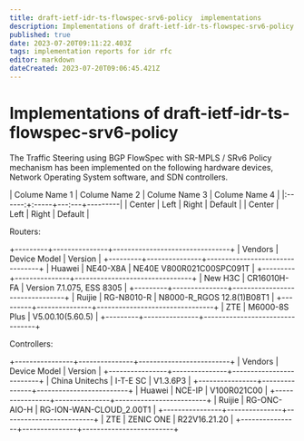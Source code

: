```yaml
---
title: draft-ietf-idr-ts-flowspec-srv6-policy  implementations
description: Implementations of draft-ietf-idr-ts-flowspec-srv6-policy
published: true
date: 2023-07-20T09:11:22.403Z
tags: implementation reports for idr rfc
editor: markdown
dateCreated: 2023-07-20T09:06:45.421Z
---
```


# Implementations of draft-ietf-idr-ts-flowspec-srv6-policy
The Traffic Steering using BGP FlowSpec with SR-MPLS / SRv6 Policy mechanism has been implemented on the following hardware devices, Network Operating System software, and SDN controllers.


| Colume Name 1 | Colume Name 2 | Colume Name 3 | Colume Name 4 |
|:------:+:-----+---:---+---------|
| Center | Left | Right | Default |
| Center | Left | Right | Default |

   Routers:
   
   +---------+---------------+--------------------------------+
   | Vendors | Device Model  | Version                        |
   +---------+---------------+--------------------------------+
   | Huawei  | NE40-X8A      | NE40E V800R021C00SPC091T       |
   +---------+---------------+--------------------------------+
   | New H3C | CR16010H-FA   | Version 7.1.075, ESS 8305      |
   +---------+---------------+--------------------------------+
   | Ruijie  | RG-N8010-R    | N8000-R_RGOS 12.8(1)B08T1      |
   +---------+---------------+--------------------------------+
   | ZTE     | M6000-8S Plus | V5.00.10(5.60.5)               |
   +---------+---------------+--------------------------------+

   Controllers:
   
   +----------------+---------------+-------------------------+
   | Vendors        | Device Model  | Version                 |
   +----------------+---------------+-------------------------+
   | China Unitechs | I-T-E SC      | V1.3.6P3                |
   +----------------+---------------+-------------------------+
   | Huawei         | NCE-IP        | V100R021C00             |
   +----------------+---------------+-------------------------+
   | Ruijie         | RG-ONC-AIO-H  | RG-ION-WAN-CLOUD_2.00T1 |
   +----------------+---------------+-------------------------+
   | ZTE            | ZENIC ONE     | R22V16.21.20            |
   +----------------+---------------+-------------------------+